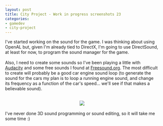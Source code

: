 ```yaml
---
layout: post
title: City Project - Work in progress screenshots 23
categories:
- gamedev
- city-project
---
```


I've started working on the sound for the game. I was thinking about using OpenAL but, given I'm already tied to DirectX, I'm going to use DirectSound, at least for now, to program the sound manager for the game. <br /><br />Also, I need to create some sounds so I've been playing a little with <a href="http://audacity.sourceforge.net">Audacity</a> and some free sounds I found at <a href="http://www.freesound.org">Freesound.org</a>. The most difficult to create will probably be a good car engine sound loop (to generate the sound for the cars my plan is to loop a running engine sound, and change its frequency as a function of the car's speed... we'll see if that makes a believable sound).<br /><br /><div class="separator" style="clear: both; text-align: center;"><img border="0" src="http://3.bp.blogspot.com/-3YLbUIQb0DY/TslpWRheAfI/AAAAAAAAANk/Apqg7kjfRuM/s1600/blog.binarynonsense.com_20111120_1.jpg" /></div><br />I've never done 3D sound programming or sound editing, so it will take me some time :)